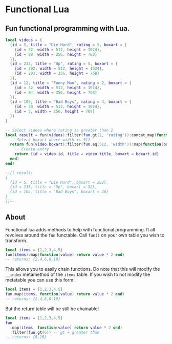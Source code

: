 # Functional Lua
## Fun functional programming with Lua.

```lua
local videos = {
  {id = 5, title = "Die Hard", rating = 5, boxart = {
    {id = 52, width = 512, height = 1024},
    {id = 88, width = 256, height = 768}
  }},
  {id = 233, title = "Up", rating = 5, boxart = {
    {id = 202, width = 512, height = 1024},
    {id = 203, width = 256, height = 768}
  }},
  {id = 12, title = "Funny Man", rating = 2, boxart = {
    {id = 32, width = 512, height = 1024},
    {id = 84, width = 256, height = 768}
  }},
  {id = 105, title = "Bad Boys", rating = 4, boxart = {
    {id = 30, width = 512, height = 1024},
    {id = 5, width = 256, height = 768}
  }}
}

-- Select videos where rating is greater than 2
local result = fun(videos):filter(fun.gt(2, 'rating')):concat_map(function(video)
  -- Select boxart where width is 512
  return fun(video.boxart):filter(fun.eq(512, 'width')):map(function(boxart)
    -- Create entry
    return {id = video.id, title = video.title, boxart = boxart.id}
  end)
end)

--[[ result:
{
  {id = 5, title = "Die Hard", boxart = 202},
  {id = 233, title = "Up", boxart = 32},
  {id = 105, title = "Bad Boys", boxart = 30}
}
]]--
```

## About
Functional lua adds methods to help with functional programming.
It all revolves around the `fun` functable. Call `fun()` on your own table you wish to transform.

```lua
local items = {1,2,3,4,5}
fun(items):map(function(value) return value * 2 end)
-- returns: {2,4,6,8,10}
```

This allows you to easily chain functions. Do note that this will modify the `__index` metamethod of the `items` table. If you wish to not modify the metatable you can use this form:

```lua
local items = {1,2,3,4,5}
fun.map(items, function(value) return value * 2 end)
-- returns: {2,4,6,8,10}
```

But the return table will be still be chainable!

```lua
local items = {1,2,3,4,5}
fun
  .map(items, function(value) return value * 2 end)
  :filter(fun.gt(6)) -- gt = greater than
-- returns: {8,10}
```
